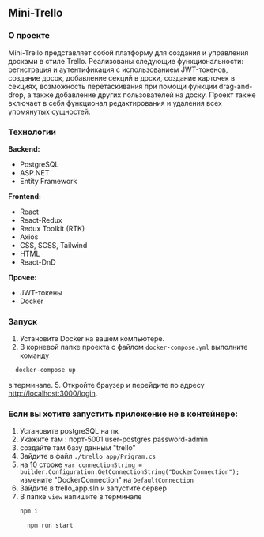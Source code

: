## Mini-Trello

### О проекте

Mini-Trello представляет собой платформу для создания и управления досками в стиле Trello. Реализованы следующие функциональности: регистрация и аутентификация с использованием JWT-токенов, создание досок, добавление секций в доски, создание карточек в секциях, возможность перетаскивания при помощи функции drag-and-drop, а также добавление других пользователей на доску. Проект также включает в себя функционал редактирования и удаления всех упомянутых сущностей.

### Технологии

**Backend:**
- PostgreSQL
- ASP.NET
- Entity Framework

**Frontend:**
- React
- React-Redux
- Redux Toolkit (RTK)
- Axios
- CSS, SCSS, Tailwind
- HTML
- React-DnD

**Прочее:**
- JWT-токены
- Docker

### Запуск

1. Установите Docker на вашем компьютере.
2. В корневой папке проекта с файлом `docker-compose.yml` выполните команду
  ```bash
    docker-compose up 
  ```
  в терминале.
5. Откройте браузер и перейдите по адресу [http://localhost:3000/login](http://localhost:3000/login).
### Если вы хотите запустить приложение не в контейнере:
1. Установите postgreSQL на пк
2. Укажите там : порт-5001 user-postgres password-admin
3. создайте там базу данным "trello"
4. Зайдите в файл `./trello_app/Prigram.cs`
5. на 10 строке `var connectionString = builder.Configuration.GetConnectionString("DockerConnection");` измените "DockerConnection" на `DefaultConnection`
6. Зайдите в trello_app.sln и запустите сервер
7. В папке `view` напишите в терминале
   ```bash
   npm i
   ```
   ```bash
     npm run start
   ```
